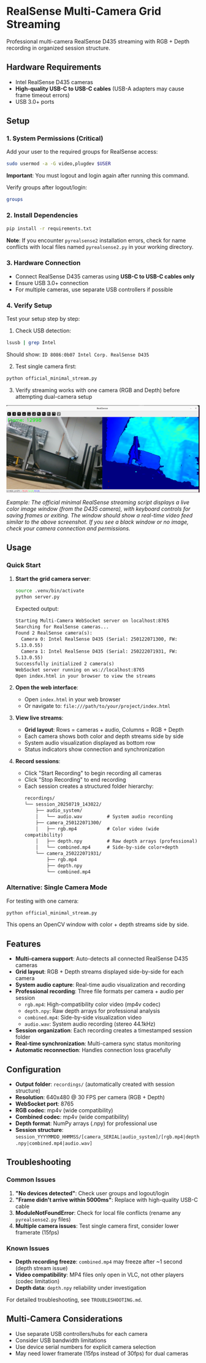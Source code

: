 # RealSense Multi-Camera Grid Streaming

Professional multi-camera RealSense D435 streaming with RGB + Depth recording in organized session structure.

## Hardware Requirements

- Intel RealSense D435 cameras
- **High-quality USB-C to USB-C cables** (USB-A adapters may cause frame timeout errors)
- USB 3.0+ ports

## Setup

### 1. System Permissions (Critical)
Add your user to the required groups for RealSense access:
```bash
sudo usermod -a -G video,plugdev $USER
```
**Important**: You must logout and login again after running this command.

Verify groups after logout/login:
```bash
groups
```

### 2. Install Dependencies
```bash
pip install -r requirements.txt
```

**Note**: If you encounter `pyrealsense2` installation errors, check for name conflicts with local files named `pyrealsense2.py` in your working directory.

### 3. Hardware Connection
- Connect RealSense D435 cameras using **USB-C to USB-C cables only**
- Ensure USB 3.0+ connection
- For multiple cameras, use separate USB controllers if possible

### 4. Verify Setup
Test your setup step by step:

1. Check USB detection:
```bash
lsusb | grep Intel
```
Should show: `ID 8086:0b07 Intel Corp. RealSense D435`

2. Test single camera first:
```bash
python official_minimal_stream.py  
```

3. Verify streaming works with one camera (RGB and Depth) before attempting dual-camera setup

![Expected streaming window](assets/official_minimal_stream.png)

*Example: The official minimal RealSense streaming script displays a live color image window (from the D435 camera), with keyboard controls for saving frames or exiting. The window should show a real-time video feed similar to the above screenshot. If you see a black window or no image, check your camera connection and permissions.*


## Usage

### Quick Start

1. **Start the grid camera server**:
   ```bash
   source .venv/bin/activate
   python server.py
   ```
   
   Expected output:
   ```
   Starting Multi-Camera WebSocket server on localhost:8765
   Searching for RealSense cameras...
   Found 2 RealSense camera(s):
     Camera 0: Intel RealSense D435 (Serial: 250122071300, FW: 5.13.0.55)
     Camera 1: Intel RealSense D435 (Serial: 250222071931, FW: 5.13.0.55)
   Successfully initialized 2 camera(s)
   WebSocket server running on ws://localhost:8765
   Open index.html in your browser to view the streams
   ```

2. **Open the web interface**:
   - Open `index.html` in your web browser
   - Or navigate to: `file:///path/to/your/project/index.html`

3. **View live streams**:
   - **Grid layout**: Rows = cameras + audio, Columns = RGB + Depth
   - Each camera shows both color and depth streams side by side
   - System audio visualization displayed as bottom row
   - Status indicators show connection and synchronization

4. **Record sessions**:
   - Click "Start Recording" to begin recording all cameras
   - Click "Stop Recording" to end recording
   - Each session creates a structured folder hierarchy:
     ```
     recordings/
     └── session_20250719_143022/
         ├── audio_system/
         │   └── audio.wav         # System audio recording
         ├── camera_250122071300/
         │   ├── rgb.mp4           # Color video (wide compatibility)
         │   ├── depth.npy         # Raw depth arrays (professional)
         │   └── combined.mp4      # Side-by-side color+depth
         └── camera_250222071931/
             ├── rgb.mp4
             ├── depth.npy
             └── combined.mp4
     ```

### Alternative: Single Camera Mode

For testing with one camera:
```bash
python official_minimal_stream.py
```
This opens an OpenCV window with color + depth streams side by side.

## Features

- **Multi-camera support**: Auto-detects all connected RealSense D435 cameras
- **Grid layout**: RGB + Depth streams displayed side-by-side for each camera
- **System audio capture**: Real-time audio visualization and recording
- **Professional recording**: Three file formats per camera + audio per session
  - `rgb.mp4`: High-compatibility color video (mp4v codec)
  - `depth.npy`: Raw depth arrays for professional analysis
  - `combined.mp4`: Side-by-side visualization video
  - `audio.wav`: System audio recording (stereo 44.1kHz)
- **Session organization**: Each recording creates a timestamped session folder
- **Real-time synchronization**: Multi-camera sync status monitoring
- **Automatic reconnection**: Handles connection loss gracefully

## Configuration

- **Output folder**: `recordings/` (automatically created with session structure)
- **Resolution**: 640x480 @ 30 FPS per camera (RGB + Depth)
- **WebSocket port**: 8765
- **RGB codec**: mp4v (wide compatibility)
- **Combined codec**: mp4v (wide compatibility)  
- **Depth format**: NumPy arrays (.npy) for professional use
- **Session structure**: `session_YYYYMMDD_HHMMSS/[camera_SERIAL|audio_system]/[rgb.mp4|depth.npy|combined.mp4|audio.wav]`

## Troubleshooting

### Common Issues

1. **"No devices detected"**: Check user groups and logout/login
2. **"Frame didn't arrive within 5000ms"**: Replace with high-quality USB-C cable
3. **ModuleNotFoundError**: Check for local file conflicts (rename any `pyrealsense2.py` files)
4. **Multiple camera issues**: Test single camera first, consider lower framerate (15fps)

### Known Issues

- **Depth recording freeze**: `combined.mp4` may freeze after ~1 second (depth stream issue)
- **Video compatibility**: MP4 files only open in VLC, not other players (codec limitation)
- **Depth data**: `depth.npy` reliability under investigation

For detailed troubleshooting, see `TROUBLESHOOTING.md`.

## Multi-Camera Considerations

- Use separate USB controllers/hubs for each camera
- Consider USB bandwidth limitations  
- Use device serial numbers for explicit camera selection
- May need lower framerate (15fps instead of 30fps) for dual cameras